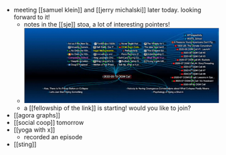 - meeting [[samuel klein]] and [[jerry michalski]] later today. looking forward to it!
	- notes in the [[sje]] stoa, a lot of interesting pointers!
	- ![image.png](../assets/image_1652980660170_0.png)
	- a [[fellowship of the link]] is starting! would you like to join?
- [[agora graphs]]
- [[social coop]] tomorrow
- [[yoga with x]]
	- recorded an episode
- [[sting]]